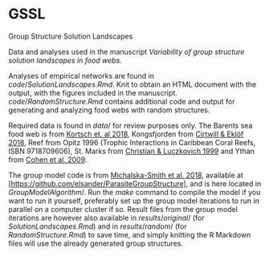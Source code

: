 # GSSL
Group Structure Solution Landscapes

Data and analyses used in the manuscript *Variability of group structure solution landscapes in food webs*.

Analyses of empirical networks are found in $code/SolutionLandscapes.Rmd$. Knit to obtain an HTML document with the output, with the figures included in the manuscript. $code/RandomStructure.Rmd$ contains additional code and output for generating and analyzing food webs with random structures.

Required data is found in $data/$ for review purposes only. The Barents sea food web is from [Kortsch et. al 2018](https://doi.org/10.1111/ecog.03443), Kongsfjorden from [Cirtwill & Eklöf 2018](https://doi.org/10.1111/ele.12955), Reef from Opitz 1996 (Trophic Interactions in Caribbean Coral Reefs, ISBN 9718709606), St. Marks from [Christian & Luczkovich 1999](https://doi.org/10.1016/S0304-3800(99)00022-8) and Ythan from [Cohen et al. 2009](https://doi.org/10.1073/pnas.0910582106).

The group model code is from [Michalska-Smith et al. 2018](https://doi.org/10.1111/1365-2656.12782), available at [https://github.com/elsander/ParasiteGroupStructure], and is here located in $GroupModelAlgorithm/$. Run the $make$ command to compile the model if you want to run it yourself, preferably set up the group model iterations to run in parallel on a computer cluster if so. Result files from the group model iterations are however also available in $results/original/$ (for $SolutionLandscapes.Rmd$) and in $results/random/$ (for $RandomStructure.Rmd$) to save time, and simply knitting the R Markdown files will use the already generated group structures. 


